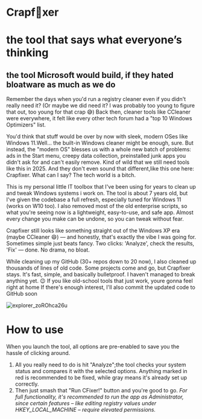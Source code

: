# Crapf🧼xer
# the tool that says what everyone’s thinking
## the tool Microsoft would build, if they hated bloatware as much as we do

Remember the days when you'd run a registry cleaner even if you didn't really need it? (Or maybe we did need it? I was probably too young to figure that out, too young for that crap 😅)
Back then, cleaner tools like CCleaner were everywhere, it felt like every other tech forum had a "top 10 Windows Optimizers" list.

You'd think that stuff would be over by now with sleek, modern OSes like Windows 11.Well… the built-in Windows cleaner might be enough, sure.
But instead, the "modern OS" blesses us with a whole new batch of problems: ads in the Start menu, creepy data collection, preinstalled junk apps you didn't ask for and can't easily remove.
Kind of wild that we still need tools like this in 2025. And they don't even sound that different,like this one here: Crapfixer.
What can I say? The tech world is a bitch.

This is my personal little IT toolbox that I've been using for years to clean up and tweak Windows systems i work on. The tool is about 7 years old, but I've given the codebase a full refresh, especially tuned for Windows 11 (works on W10 too). I also removed most of the old enterprise scripts, so what you're seeing now is a lightweight, easy-to-use, and safe app. Almost every change you make can be undone, so you can tweak without fear.

Crapfixer still looks like something straight out of the Windows XP era (maybe CCleaner 😄) — and honestly, that's exactly the vibe I was going for. Sometimes simple just beats fancy. Two clicks: 'Analyze', check the results, 'Fix' — done. No drama, no bloat.

While cleaning up my GitHub (30+ repos down to 20 now), I also cleaned up thousands of lines of old code. Some projects come and go, but Crapfixer stays. It's fast, simple, and basically bulletproof. I haven't managed to break anything yet. 😉
If you like old-school tools that just work, youre gonna feel right at home
If there's enough interest, I'll also commit the updated code to GitHub soon

![explorer_zoROhca26u](https://github.com/user-attachments/assets/cb568d53-113e-4a14-8c88-30e822b45bd3)


# How to use

When you launch the tool, all options are pre-enabled to save you the hassle of clicking around.
1. All you really need to do is hit "Analyze";the tool checks your system status and compares it with the selected options.
Anything marked in red is recommended to be fixed, while gray means it's already set up correctly.
2. Then just smash that "Run CFixer!" button and you're good to go.
_For full functionality, it's recommended to run the app as Administrator, since certain features – like editing registry values under HKEY_LOCAL_MACHINE – require elevated permissions._
